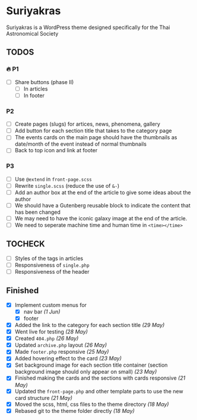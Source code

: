 # Suriyakras

Suriyakras is a WordPress theme designed specifically for the Thai Astronomical Society

## TODOS

### 🔥 P1

- [ ] Share buttons (phase II)
  - [ ] In articles
  - [ ] In footer

### P2

- [ ] Create pages (slugs) for artices, news, phenomena, gallery
- [ ] Add button for each section title that takes to the category page
- [ ] The events cards on the main page should have the thumbnails as date/month of the event instead of normal thumbnails
- [ ] Back to top icon and link at footer

### P3

- [ ] Use `@extend` in `front-page.scss`
- [ ] Rewrite `single.scss` (reduce the use of `&-`)
- [ ] Add an author box at the end of the article to give some ideas about the author
- [ ] We should have a Gutenberg reusable block to indicate the content that has been changed
- [ ] We may need to have the iconic galaxy image at the end of the article.
- [ ] We need to seperate machine time and human time in `<time></time>`

## TOCHECK

- [ ] Styles of the tags in articles
- [ ] Responsiveness of `single.php`
- [ ] Responsiveness of the header

## Finished

- [x] Implement custom menus for
  - [x] nav bar *(1 Jun)*
  - [x] footer
- [x] Added the link to the category for each section title *(29 May)*
- [x] Went live for testing *(28 May)*
- [x] Created `404.php` *(26 May)*
- [x] Updated `archive.php` layout *(26 May)*
- [x] Made `footer.php` responsive *(25 May)*
- [x] Added hovering effect to the card *(23 May)*
- [x] Set background image for each section title container (section background image should only appear on small) *(23 May)*
- [x] Finished making the cards and the sections with cards responsive *(21 May)*
- [x] Updated the `front-page.php` and other template parts to use the new card structure *(21 May)*
- [x] Moved the scss, html, css files to the theme directory *(18 May)*
- [x] Rebased git to the theme folder directly *(18 May)*
